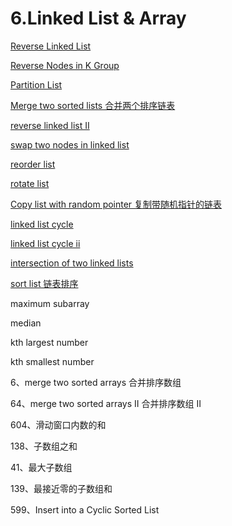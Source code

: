 # 6.Linked List & Array

[Reverse Linked List](https://github.com/xliu117/Leetcode/tree/master/step-by-step%20training/6.%20Linked%20List%20%26%20Array/LeetCode%20206.%20Reverse%20Linked%20List)

[Reverse Nodes in K Group](https://github.com/xliu117/Leetcode/tree/master/step-by-step%20training/6.%20Linked%20List%20&%20Array/LeetCode%2025.%20Reverse%20Nodes%20in%20k-Group)

[Partition List](https://github.com/xliu117/Leetcode/tree/master/step-by-step%20training/6.%20Linked%20List%20%26%20Array/LeetCode%2086.%20Partition%20List)

[Merge two sorted lists 合并两个排序链表](https://github.com/xliu117/Leetcode/tree/master/step-by-step%20training/6.%20Linked%20List%20%26%20Array)

[reverse linked list II](https://github.com/xliu117/Leetcode/tree/master/step-by-step%20training/6.%20Linked%20List%20&%20Array/LeetCode%2092.%20Reverse%20Linked%20List%20II)


[swap two nodes in linked list](https://github.com/xliu117/Leetcode/tree/master/step-by-step%20training/6.%20Linked%20List%20%26%20Array/LintCode%20511.%20Swap%20two%20nodes%20in%20linked%20lists)

[reorder list](https://github.com/xliu117/Leetcode/tree/master/step-by-step%20training/6.%20Linked%20List%20&%20Array/LeetCode%20143.%20Reorder%20List)


[rotate list](https://github.com/xliu117/Leetcode/tree/master/step-by-step%20training/6.%20Linked%20List%20%26%20Array/LeetCode%2061.%20Rotate%20List)

[Copy list with random pointer 复制带随机指针的链表](https://github.com/xliu117/Leetcode/tree/master/step-by-step%20training/6.%20Linked%20List%20&%20Array/LeetCode%20138.%20Copy%20List%20with%20Random%20Pointer)

[linked list cycle](https://github.com/xliu117/Leetcode/tree/master/step-by-step%20training/6.%20Linked%20List%20&%20Array/LeetCode%20141.%20Linked%20List%20Cycle)

[linked list cycle ii](https://github.com/xliu117/Leetcode/tree/master/step-by-step%20training/6.%20Linked%20List%20&%20Array/LeetCode%20142.%20Linked%20List%20Cycle%20II)


[intersection of two linked lists](https://github.com/xliu117/Leetcode/tree/master/step-by-step%20training/6.%20Linked%20List%20&%20Array/LeetCode%20160.%20Intersection%20of%20Two%20Linked%20Lists)

[sort list 链表排序](https://github.com/xliu117/Leetcode/tree/master/step-by-step%20training/6.%20Linked%20List%20&%20Array/LeetCode%20148.%20Sort%20List)

maximum subarray



median

kth largest number

kth smallest number

6、merge two sorted arrays 合并排序数组

64、merge two sorted arrays II 合并排序数组 II

604、滑动窗口内数的和


138、子数组之和


41、最大子数组


139、最接近零的子数组和


599、Insert into a Cyclic Sorted List




